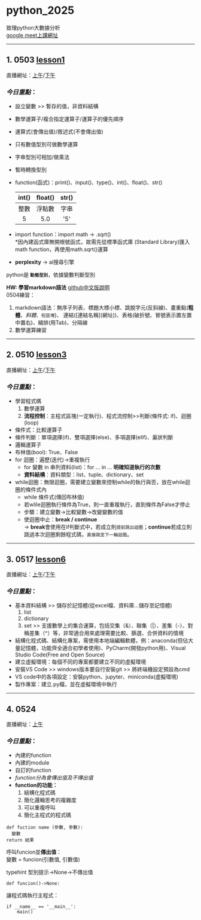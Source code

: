 # python_2025
致理python大數據分析  
[google meet上課網址](https://meet.google.com/qkf-btyj-jnz)
___
## 1. 0503 [lesson1](https://github.com/anannhuang/pythonlesson2025/tree/main/lesson)

直播網址：[上午](https://youtube.com/live/ds8RirjEo4M)/[下午](https://www.youtube.com/watch?v=EXC_aE3XmtI)

### *今日重點*：
- 設立變數 >> 暫存的值，非資料結構
- 數學運算子/複合指定運算子/運算子的優先順序
- 運算式(會傳出值)/敘述式(不會傳出值)
- 只有數值型別可做數學運算
- 字串型別可相加/做乘法
- 暫時轉換型別
- function(函式)：print()、input()、type()、int()、float()、str()
  
    |int() |float() |str()|
    |:----:|:----:|:----:|
    |整數|浮點數|字串|
    |5|5.0|'5'|

- import function：import math -> .sqrt()  
   *因內建函式庫無開根號函式，故需先從標準函式庫 (Standard Library)匯入math function，再使用math.sqrt()運算
- **perplexity** -> ai搜尋引擎

python是 __`動態型別`__，依據變數判斷型別

__HW: 學習markdown語法__ [github中文版說明](https://gist.github.com/billy3321/1001749662c370887c63bb30f26c9e6e)   
0504練習：   
1. markdown語法：無序子列表、標題大標小標、跳脫字元(反斜線)、畫重點(__粗體__、_斜體_、`短區塊`)、
   連結(\[連結名稱\](網址))、表格(破折號、冒號表示置左置中置右)、縮排(用Tab)、分隔線
3. 數學運算練習


___
## 2. 0510 [lesson3](https://github.com/anannhuang/pythonlesson2025/tree/main/lesson3)

直播網址：[上午](https://www.youtube.com/watch?v=j6IfJ4IW8ws)/[下午](https://www.youtube.com/watch?v=ubAmIJHRqfk)

### *今日重點*：
- 學習程式碼
  1. 數學運算
  2. **流程控制**：主程式區塊(一定執行)、程式流控制\>>判斷(條件式: if)、迴圈(loop)
- 條件式：比較運算子
- 條件判斷：單項選擇(if)、雙項選擇(else)、多項選擇(elif)、巢狀判斷
- 邏輯運算子
- 布林值(bool): True、False
- for 迴圈：遍歷(迭代)\->重複執行
  - for 變數 in 串列資料(list)：for ... in ... **明確知道執行的次數**
  - **資料結構**：資料類型：list、tuple、dictionary、set
- while迴圈：無限迴圈，需要建立變數來控制while的執行與否，放在while迴圈的條件式內
  - while 條件式(傳回布林值)
  - 若wlile迴圈執行條件為True，則一直重複執行，直到條件為False才停止
  - 步驟：建立變數->比較變數->改變變數的值
  - 使迴圈中止：**break / continue**   
    -> **break**會使用在if判斷式中，若成立則`提前跳出迴圈`；**continue**若成立則跳過本次迴圈剩餘程式碼，`直接跳至下一輪迴圈`。


___
## 3. 0517 [lesson6](https://github.com/anannhuang/pythonlesson2025/tree/main/lesson6)

直播網址：[上午](https://www.youtube.com/watch?v=TD-aKNc1on0)/[下午](https://www.youtube.com/watch?v=CRB_ymO10ac)

### *今日重點*：
- 基本資料結構 >> 儲存於記憶體(從excel檔、資料庫...儲存至記憶體)
  1. list
  2. dictionary
  3. set >> 支援數學上的集合運算，包括交集（&）、聯集（|）、差集（-）、對稱差集（^）等，非常適合用來處理需要比較、篩選、合併資料的情境
- 結構化程式碼、結構化專案，需使用本地端編輯軟體，例：anaconda(但佔大量記憶體，功能齊全適合初學者使用)、PyCharm(開發python用)、Visual Studio Code(Free and Open Source)
- 建立虛擬環境：每個不同的專案都要建立不同的虛擬環境
- 安裝VS Code >> windows版本要自行安裝git >> 將終端機設定預設為cmd
- VS code中的各項設定：安裝python、jupyter、miniconda(虛擬環境)
- 製作專案：建立.py檔，並在虛擬環境中執行


___
## 4. 0524

直播網址：[上午](https://www.youtube.com/watch?v=ZGaOBcsPJUY)

### *今日重點*：
- 內建的function
- 內建的module
- 自訂的function
- *function分為會傳出值及不傳出值*
- **function的功能：**   
  1. 結構化程式碼
  2. 簡化邏輯思考的複雜度
  3. 可以重複呼叫
  4. 簡化主程式的程式碼
```
def fuction name (參數, 參數):
  變數
return 結果
```
呼叫funcion並**傳出值**：   
變數 = funcion(引數值, 引數值)

typehint 型別提示->None->不傳出值   
```
def funcion()->None:
```

讓程式碼執行主程式：
```
if __name__ == '__main__':
    main()
```